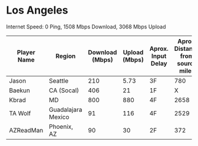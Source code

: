 # Los Angeles

Internet Speed: 0 Ping, 1508 Mbps Download, 3068 Mbps Upload

| Player Name | Region | Download (Mbps) | Upload (Mbps) | Aprox. Input Delay | Aprox. Distance from source miles | Misc Notes |
|-|-|-|-|-|-|-|
| Jason | Seattle | 210 | 5.73 | 3F | 780 |  |
| Baekun | CA (Socal) | 406 | 21 | 1F | X |  |
| Kbrad | MD | 800 | 880 | 4F | 2658 |  |
| TA Wolf | Guadalajara Mexico | 91 | 116 | 4F | 2529 |  |
| AZReadMan | Phoenix, AZ | 90 | 30 | 2F | 372 |  |
